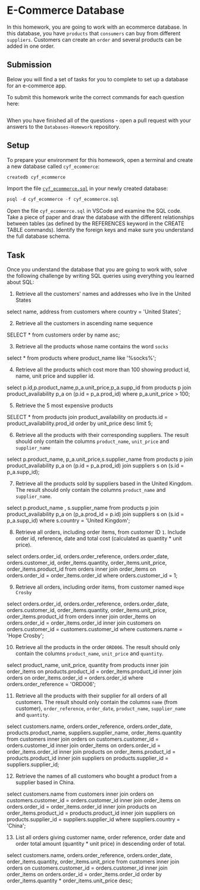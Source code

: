 # E-Commerce Database

In this homework, you are going to work with an ecommerce database. In this database, you have `products` that `consumers` can buy from different `suppliers`. Customers can create an `order` and several products can be added in one order.

## Submission

Below you will find a set of tasks for you to complete to set up a database for an e-commerce app.

To submit this homework write the correct commands for each question here:

```sql


```

When you have finished all of the questions - open a pull request with your answers to the `Databases-Homework` repository.

## Setup

To prepare your environment for this homework, open a terminal and create a new database called `cyf_ecommerce`:

```sql
createdb cyf_ecommerce
```

Import the file [`cyf_ecommerce.sql`](./cyf_ecommerce.sql) in your newly created database:

```sql
psql -d cyf_ecommerce -f cyf_ecommerce.sql
```

Open the file `cyf_ecommerce.sql` in VSCode and examine the SQL code. Take a piece of paper and draw the database with the different relationships between tables (as defined by the REFERENCES keyword in the CREATE TABLE commands). Identify the foreign keys and make sure you understand the full database schema.

## Task

Once you understand the database that you are going to work with, solve the following challenge by writing SQL queries using everything you learned about SQL:

1. Retrieve all the customers' names and addresses who live in the United States

select name, address from customers where country = 'United States';

2. Retrieve all the customers in ascending name sequence

SELECT \* from customers order by name asc;

3. Retrieve all the products whose name contains the word `socks`

select \* from products where product_name like '%socks%';

4. Retrieve all the products which cost more than 100 showing product id, name, unit price and supplier id.

select p.id,p.product_name,p_a.unit_price,p_a.supp_id from products p join product_availability p_a on (p.id = p_a.prod_id) where p_a.unit_price > 100;

5. Retrieve the 5 most expensive products

SELECT \* from products join product_availability on products.id = product_availability.prod_id order by unit_price desc limit 5;

6. Retrieve all the products with their corresponding
   suppliers. The result should only contain the columns `product_name`, `unit_price` and `supplier_name`

select p.product_name, p_a.unit_price,s.supplier_name from products p join product_availability p_a on (p.id = p_a.prod_id) join suppliers s on (s.id = p_a.supp_id);

7. Retrieve all the products sold by suppliers based in the United Kingdom. The result should only contain the columns `product_name` and `supplier_name`.

select p.product_name , s.supplier_name
from products p join product_availability p_a on (p_a.prod_id = p.id) join suppliers s on (s.id = p_a.supp_id) where s.country = 'United Kingdom';

8. Retrieve all orders, including order items, from customer ID `1`. Include order id, reference, date and total cost (calculated as quantity \* unit price).

select orders.order_id, orders.order_reference, orders.order_date, orders.customer_id, order_items.quantity, order_items.unit_price, order_items.product_id from orders inner join order_items on orders.order_id = order_items.order_id where orders.customer_id = 1;

9. Retrieve all orders, including order items, from customer named `Hope Crosby`

select orders.order_id, orders.order_reference, orders.order_date, orders.customer_id, order_items.quantity, order_items.unit_price, order_items.product_id from orders inner join order_items on orders.order_id = order_items.order_id inner join customers on orders.customer_id = customers.customer_id where customers.name = 'Hope Crosby';

10. Retrieve all the products in the order `ORD006`. The result should only contain the columns `product_name`, `unit_price` and `quantity`.

select product_name, unit_price, quantity from products inner join order_items on products.product_id = order_items.product_id inner join orders on order_items.order_id = orders.order_id where orders.order_reference = 'ORD006';

11. Retrieve all the products with their supplier for all orders of all customers. The result should only contain the columns `name` (from customer), `order_reference`, `order_date`, `product_name`, `supplier_name` and `quantity`.

select customers.name, orders.order_reference, orders.order_date, products.product_name, suppliers.supplier_name, order_items.quantity from customers inner join orders on customers.customer_id = orders.customer_id inner join order_items on orders.order_id = order_items.order_id inner join products on order_items.product_id = products.product_id inner join suppliers on products.supplier_id = suppliers.supplier_id;

12. Retrieve the names of all customers who bought a product from a supplier based in China.

select customers.name from customers inner join orders on customers.customer_id = orders.customer_id inner join order_items on orders.order_id = order_items.order_id inner join products on order_items.product_id = products.product_id inner join suppliers on products.supplier_id = suppliers.supplier_id where suppliers.country = 'China';

13. List all orders giving customer name, order reference, order date and order total amount (quantity \* unit price) in descending order of total.

select customers.name, orders.order_reference, orders.order_date, order_items.quantity, order_items.unit_price from customers inner join orders on customers.customer_id = orders.customer_id inner join order_items on orders.order_id = order_items.order_id order by order_items.quantity \* order_items.unit_price desc;
